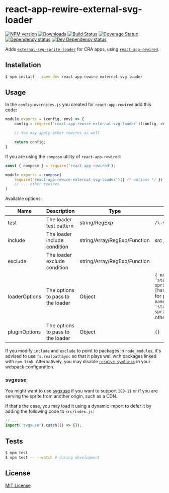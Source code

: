 # react-app-rewire-external-svg-loader

[![NPM version][npm-image]][npm-url] [![Downloads][downloads-image]][npm-url] [![Build Status][travis-image]][travis-url] [![Coverage Status][codecov-image]][codecov-url] [![Dependency status][david-dm-image]][david-dm-url] [![Dev Dependency status][david-dm-dev-image]][david-dm-dev-url]

[npm-url]:https://npmjs.org/package/react-app-rewire-external-svg-loader
[npm-image]:https://img.shields.io/npm/v/react-app-rewire-external-svg-loader.svg
[downloads-image]:https://img.shields.io/npm/dm/react-app-rewire-external-svg-loader.svg
[travis-url]:https://travis-ci.org/moxystudio/react-app-rewire-external-svg-loader
[travis-image]:https://img.shields.io/travis/moxystudio/react-app-rewire-external-svg-loader/master.svg
[codecov-url]:https://codecov.io/gh/moxystudio/react-app-rewire-external-svg-loader
[codecov-image]:https://img.shields.io/codecov/c/github/moxystudio/react-app-rewire-external-svg-loader/master.svg
[david-dm-url]:https://david-dm.org/moxystudio/react-app-rewire-external-svg-loader
[david-dm-image]:https://img.shields.io/david/moxystudio/react-app-rewire-external-svg-loader.svg
[david-dm-dev-url]:https://david-dm.org/moxystudio/react-app-rewire-external-svg-loader?type=dev
[david-dm-dev-image]:https://img.shields.io/david/dev/moxystudio/react-app-rewire-external-svg-loader.svg

Adds [`external-svg-sprite-loader`](https://github.com/karify/external-svg-sprite-loader) for CRA apps, using [`react-app-rewired`](https://github.com/timarney/react-app-rewired).


## Installation

```sh
$ npm install --save-dev react-app-rewire-external-svg-loader
```


## Usage

In the `config-overrides.js` you created for `react-app-rewired` add this code:

```js
module.exports = (config, env) => {
    config = require('react-app-rewire-external-svg-loader')(config, env, { /* options */ });

    // You may apply other rewires as well

    return config;
}
```

If you are using the `compose` utility of `react-app-rewired`:

```js
const { compose } = require('react-app-rewired');

module.exports = compose(
    require('react-app-rewire-external-svg-loader')({ /* options */ })
    // ... other rewires
)
```

Available options:

| Name   | Description   | Type     | Default |
| ------ | ------------- | -------- | ------- |
| test | The loader test pattern | string/RegExp | `/\.svg$/` |
| include | The loader include condition | string/Array/RegExp/Function | *src folder* |
| exclude | The loader exclude condition | string/Array/RegExp/Function | |
| loaderOptions | The options to pass to the loader | Object | `{ name: 'static/media/svg-sprite.[hash:8].svg' }` for production, `{ name: 'static/media/svg-sprite.svg' }` otherwise |
| pluginOptions | The options to pass to the loader | Object | `{}` |

If you modify `include` and `exclude` to point to packages in `node_modules`, it's advised to use `fs.realpathSync` so that it plays well with packages linked with `npm link`. Alternatively, you may disable [`resolve.symlinks`](https://webpack.js.org/configuration/resolve/#resolve-symlinks) in your webpack configuration.

### svgxuse

You might want to use [svgxuse](https://github.com/Keyamoon/svgxuse) if you want to support `IE9-11` or if you are serving the sprite from another origin, such as a CDN.

If that's the case, you may load it using a dynamic import to defer it by adding the following code to `src/index.js`:

```js
// ...
import('svgxuse').catch(() => {});
```


## Tests

```sh
$ npm test
$ npm test -- --watch # during development
```


## License

[MIT License](http://opensource.org/licenses/MIT)
